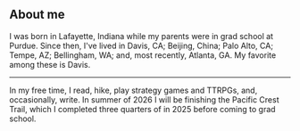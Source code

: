 ## About me
I was born in Lafayette, Indiana while my parents were in grad school at Purdue. 
Since then, I've lived in Davis, CA; Beijing, China; Palo Alto, CA; Tempe, AZ; Bellingham, WA; and, most recently, Atlanta, GA. My favorite among these is Davis.

---

In my free time, I read, hike, play strategy games and TTRPGs, and, occasionally, write. In summer of 2026 I will be finishing the Pacific Crest Trail, which I completed three quarters of in 2025 before coming to grad school.
